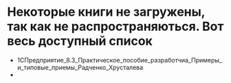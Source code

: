# Некоторые книги не загружены, так как не распространяються. Вот весь доступный список
- 1СПредприятие_8.3_Практическое_пособие_разработчиа_Примеры_и_типовые_приемы_Радченко_Хрусталева
- 

